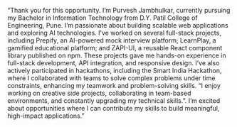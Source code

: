 “Thank you for this opportunity. I’m Purvesh Jambhulkar, currently pursuing my Bachelor in Information Technology from D.Y. Patil College of Engineering, Pune. I’m passionate about building scalable web applications and exploring AI technologies.
I’ve worked on several full-stack projects, including Prepify, an AI-powered mock interview platform; LearnPlay, a gamified educational platform; and ZAPI-UI, a reusable React component library published on npm. These projects gave me hands-on experience in full-stack development, API integration, and responsive design.
I’ve also actively participated in hackathons, including the Smart India Hackathon, where I collaborated with teams to solve complex problems under time constraints, enhancing my teamwork and problem-solving skills.
“I enjoy working on creative side projects, collaborating in team-based environments, and constantly upgrading my technical skills.”. I’m excited about opportunities where I can contribute my skills to build meaningful, high-impact applications.”

